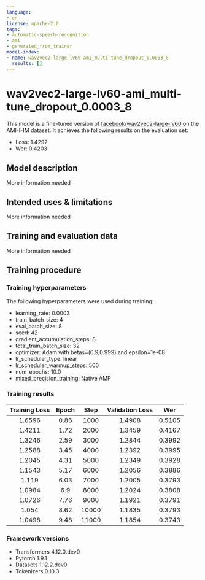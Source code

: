 ```yaml
---
language:
- en
license: apache-2.0
tags:
- automatic-speech-recognition
- ami
- generated_from_trainer
model-index:
- name: wav2vec2-large-lv60-ami_multi-tune_dropout_0.0003_8
  results: []
---
```


<!-- This model card has been generated automatically according to the information the Trainer had access to. You
should probably proofread and complete it, then remove this comment. -->

# wav2vec2-large-lv60-ami_multi-tune_dropout_0.0003_8

This model is a fine-tuned version of [facebook/wav2vec2-large-lv60](https://huggingface.co/facebook/wav2vec2-large-lv60) on the AMI-IHM dataset.
It achieves the following results on the evaluation set:
- Loss: 1.4292
- Wer: 0.4203

## Model description

More information needed

## Intended uses & limitations

More information needed

## Training and evaluation data

More information needed

## Training procedure

### Training hyperparameters

The following hyperparameters were used during training:
- learning_rate: 0.0003
- train_batch_size: 4
- eval_batch_size: 8
- seed: 42
- gradient_accumulation_steps: 8
- total_train_batch_size: 32
- optimizer: Adam with betas=(0.9,0.999) and epsilon=1e-08
- lr_scheduler_type: linear
- lr_scheduler_warmup_steps: 500
- num_epochs: 10.0
- mixed_precision_training: Native AMP

### Training results

| Training Loss | Epoch | Step  | Validation Loss | Wer    |
|:-------------:|:-----:|:-----:|:---------------:|:------:|
| 1.6596        | 0.86  | 1000  | 1.4908          | 0.5105 |
| 1.4211        | 1.72  | 2000  | 1.3459          | 0.4167 |
| 1.3246        | 2.59  | 3000  | 1.2844          | 0.3992 |
| 1.2588        | 3.45  | 4000  | 1.2392          | 0.3995 |
| 1.2045        | 4.31  | 5000  | 1.2349          | 0.3928 |
| 1.1543        | 5.17  | 6000  | 1.2056          | 0.3886 |
| 1.119         | 6.03  | 7000  | 1.2005          | 0.3793 |
| 1.0984        | 6.9   | 8000  | 1.2024          | 0.3808 |
| 1.0726        | 7.76  | 9000  | 1.1921          | 0.3791 |
| 1.054         | 8.62  | 10000 | 1.1835          | 0.3793 |
| 1.0498        | 9.48  | 11000 | 1.1854          | 0.3743 |


### Framework versions

- Transformers 4.12.0.dev0
- Pytorch 1.9.1
- Datasets 1.12.2.dev0
- Tokenizers 0.10.3
